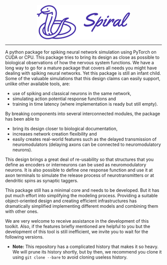 <div align="center">
  <img src="https://github.com/BehzadShayegh/Spiral/blob/main/docs/logos/spiral_purple.png"/>
</div>

***

A python package for spiking neural network simulation using PyTorch on CUDA or CPU. This package tries to bring its design as close as possible to biological observations of how the nervous system functions. We have a long way to go for a mature package that covers all needs you might have dealing with spiking neural networks. Yet this package is still an infant child. Some of the valuable simulations that this design claims can easily support, unlike other available tools, are:
* use of spiking and classical neurons in the same network,
* simulating action potential response functions and
* training in time latency (where implementation is ready but still empty).

By breaking components into several interconnected modules, the package has been able to
* bring its design closer to biological documentation, 
* increases network creation flexibility and 
* easily creates real-world features such as the delayed transmission of neuromodulators (delaying axons can be connected to neuromodulatory neurons).

This design brings a great deal of re-usability so that structures that you define as encoders or interneurons can be used as neuromodulatory neurons. It is also possible to define one response function and use it at axon terminals to simulate the release process of neurotransmitters or at dendritic spins as synaptic taggers.

This package still has a minimal core and needs to be developed. But it has put much effort into simplifying the modeling process. Providing a suitable object-oriented design and creating efficient infrastructures has dramatically simplified implementing different models and combining them with other ones.

We are very welcome to receive assistance in the development of this toolkit. Also, if the features briefly mentioned are helpful to you but the development of this tool is still inefficient, we invite you to wait for the following versions.

* **Note:** This repository has a complicated history that makes it so heavy. We will prune its history shortly, but by then, we recommend you clone it using `git clone --bare` to avoid cloning useless history.
